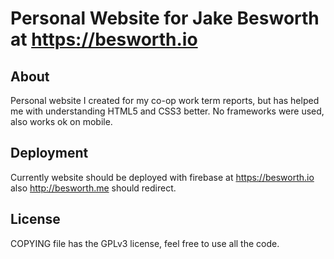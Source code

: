 # Personal Website for Jake Besworth at https://besworth.io

## About

Personal website I created for my co-op work term reports, but has helped me with understanding HTML5 and CSS3 better. No frameworks were used, also works ok on mobile.

## Deployment

Currently website should be deployed with firebase at https://besworth.io also http://besworth.me should redirect.

## License

COPYING file has the GPLv3 license, feel free to use all the code.
